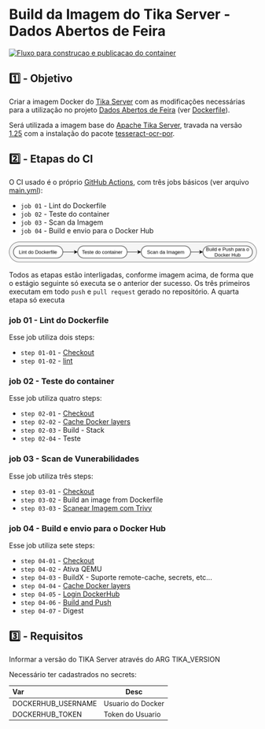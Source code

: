 # Build da Imagem do Tika Server - Dados Abertos de Feira

[![Fluxo para construcao e publicacao do container](https://github.com/mmmarceleza/iac-docker-tika/actions/workflows/main.yml/badge.svg)](https://github.com/mmmarceleza/iac-docker-tika/actions/workflows/main.yml)

## :one: - Objetivo

Criar a imagem Docker do [Tika Server](https://cwiki.apache.org/confluence/display/TIKA/TikaServer) com as modificações necessárias para a utilização no projeto [Dados Abertos de Feira](https://www.dadosabertosdefeira.com.br) (ver [Dockerfile](https://github.com/mmmarceleza/iac-docker-tika/blob/main/Dockerfile)). 

Será utilizada a imagem base do [Apache Tika Server](https://hub.docker.com/r/apache/tika), travada na versão [1.25](https://hub.docker.com/layers/apache/tika/1.25/images/sha256-5a02aa906dad24c2b65a53fc20f946ecdc495c3ebd04e680dfb953d3658706af?context=explore) com a instalação do pacote [tesseract-ocr-por](https://packages.debian.org/sid/graphics/tesseract-ocr-por).

## :two: - Etapas do CI

O CI usado é o próprio [GitHub Actions](https://github.com/features/actions), com três jobs básicos (ver arquivo [main.yml](https://github.com/DadosAbertosDeFeira/iac-docker-tika/blob/main/.github/workflows/main.yml)):

- `job 01` - Lint do Dockerfile
- `job 02` - Teste do container
- `job 03` - Scan da Imagem
- `job 04` - Build e envio para o Docker Hub

![fluxo-ci](img/fluxo-ci.png)

Todos as etapas estão interligadas, conforme imagem acima, de forma que o estágio seguinte só executa se o anterior der sucesso. Os três primeiros executam em todo `push` e `pull request` gerado no repositório. A quarta etapa só executa 

### job 01 - Lint do Dockerfile

Esse job utiliza dois steps:

- `step 01-01` - [Checkout](https://github.com/marketplace/actions/checkout)
- `step 01-02` - [lint](https://github.com/marketplace/actions/docker-lint)

### job 02 - Teste do container

Esse job utiliza quatro steps:

- `step 02-01` - [Checkout](https://github.com/marketplace/actions/checkout)
- `step 02-02` - [Cache Docker layers](https://github.com/marketplace/actions/cache)
- `step 02-03` - Build - Stack
- `step 02-04` - Teste

### job 03 - Scan de Vunerabilidades

Esse job utiliza três steps:

- `step 03-01` - [Checkout](https://github.com/marketplace/actions/checkout)
- `step 03-02` - Build an image from Dockerfile
- `step 03-03` - [Scanear Imagem com Trivy](https://github.com/marketplace/actions/aqua-security-trivy)

### job 04 - Build e envio para o Docker Hub

Esse job utiliza sete steps:

- `step 04-01` - [Checkout](https://github.com/marketplace/actions/checkout)
- `step 04-02` - Ativa QEMU
- `step 04-03` - BuildX - Suporte remote-cache, secrets, etc...
- `step 04-04` - [Cache Docker layers](https://github.com/marketplace/actions/cache)
- `step 04-05` - [Login DockerHub](https://github.com/marketplace/actions/docker-login)
- `step 04-06` - [Build and Push](https://github.com/marketplace/actions/build-and-push-docker-images)
- `step 04-07` - Digest



## :three: - Requisitos

Informar a versão do TIKA Server através do ARG TIKA_VERSION

Necessário ter cadastrados no secrets:


 | Var | Desc |
 |:----- |-----|
 | DOCKERHUB_USERNAME  | Usuario do Docker |
 | DOCKERHUB_TOKEN  | Token do Usuario |

